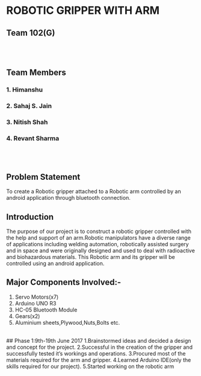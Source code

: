# ROBOTIC GRIPPER WITH ARM
## Team 102(G)
</br></br>
## Team Members
### 1. Himanshu
### 2. Sahaj S. Jain
### 3. Nitish Shah
### 4. Revant Sharma
</br></br>
## Problem Statement
To create a Robotic gripper attached to a Robotic arm controlled by an android application through bluetooth connection.
</br>
## Introduction
The purpose of our project is to construct a robotic gripper controlled with the help and support of an arm.Robotic manipulators have a diverse range of applications including welding automation, robotically assisted surgery and in space and were originally designed and used to deal with radioactive and biohazardous materials. This Robotic arm and its gripper will be controlled using an android application.
</br>
## Major Components Involved:-
1. Servo Motors(x7)
2. Arduino UNO R3
3. HC-05 Bluetooth Module
4. Gears(x2)
5. Aluminium sheets,Plywood,Nuts,Bolts etc.
</br>
## Phase 1:9th-19th June 2017
1.Brainstormed ideas and decided a design and concept for the project.
2.Successful in the creation of the gripper and successfully tested it’s workings and operations.
3.Procured most of the materials required for the arm and gripper.
4.Learned Arduino IDE(only the skills required for our project).
5.Started working on the robotic arm

